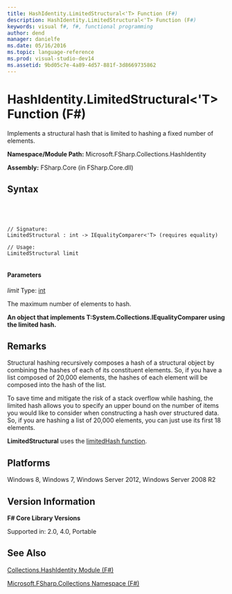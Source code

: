 ```yaml
---
title: HashIdentity.LimitedStructural<'T> Function (F#)
description: HashIdentity.LimitedStructural<'T> Function (F#)
keywords: visual f#, f#, functional programming
author: dend
manager: danielfe
ms.date: 05/16/2016
ms.topic: language-reference
ms.prod: visual-studio-dev14
ms.assetid: 9bd05c7e-4a89-4d57-881f-3d8669735862 
---
```


# HashIdentity.LimitedStructural<'T> Function (F#)

Implements a structural hash that is limited to hashing a fixed number of elements.

**Namespace/Module Path:** Microsoft.FSharp.Collections.HashIdentity

**Assembly:** FSharp.Core (in FSharp.Core.dll)


## Syntax



```




// Signature:
LimitedStructural : int -> IEqualityComparer<'T> (requires equality)

// Usage:
LimitedStructural limit


```





#### Parameters
*limit*
Type: [int](http://msdn.microsoft.com/en-us/library/025d5455-3622-4ea5-9573-3ecbd4ee1375)


The maximum number of elements to hash.



**An object that implements T:System.Collections.IEqualityComparer using the limited hash.**
## Remarks
Structural hashing recursively composes a hash of a structural object by combining the hashes of each of its constituent elements. So, if you have a list composed of 20,000 elements, the hashes of each element will be composed into the hash of the list.

To save time and mitigate the risk of a stack overflow while hashing, the limited hash allows you to specify an upper bound on the number of items you would like to consider when constructing a hash over structured data. So, if you are hashing a list of 20,000 elements, you can just use its first 18 elements.

**LimitedStructural** uses the [limitedHash function](http://msdn.microsoft.com/en-us/library/499fba7c-6b04-47e7-aeda-05420e6e2d21).


## Platforms
Windows 8, Windows 7, Windows Server 2012, Windows Server 2008 R2


## Version Information
**F# Core Library Versions**

Supported in: 2.0, 4.0, Portable




## See Also
[Collections.HashIdentity Module &#40;F&#35;&#41;](Collections.HashIdentity-Module-%5BFSharp%5D.md)

[Microsoft.FSharp.Collections Namespace &#40;F&#35;&#41;](Microsoft.FSharp.Collections-Namespace-%5BFSharp%5D.md)

